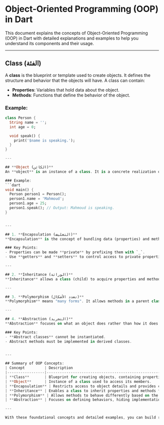 # Object-Oriented Programming (OOP) in Dart

This document explains the concepts of Object-Oriented Programming (OOP) in Dart with detailed explanations and examples to help you understand its components and their usage.

---

## **Class (الفئة)**
A **class** is the blueprint or template used to create objects. It defines the structure and behavior that the objects will have. A class can contain:
- **Properties**: Variables that hold data about the object.
- **Methods**: Functions that define the behavior of the object.

### Example:
```dart
class Person {
  String name = '';
  int age = 0;

  void speak() {
    print('$name is speaking.');
  }
}

---

## **Object (الكائن)**
An **object** is an instance of a class. It is a concrete realization of the class template, with actual data and behaviors.

### Example:
```dart
void main() {
  Person person1 = Person();
  person1.name = 'Mahmoud';
  person1.age = 25;
  person1.speak(); // Output: Mahmoud is speaking.
}


---

## 1. **Encapsulation (التغليف)**
**Encapsulation** is the concept of bundling data (properties) and methods that operate on the data within one unit (class). It also restricts direct access to some components using access modifiers.

### Key Points:
- Properties can be made **private** by prefixing them with `_`.
- Use **getters** and **setters** to control access to private properties.

---

## 2. **Inheritance (الوراثة)**
**Inheritance** allows a class (child) to acquire properties and methods of another class (parent). This promotes code reuse and a hierarchical class structure.

---

## 3. **Polymorphism (تعدد الأشكال)**
**Polymorphism** means "many forms". It allows methods in a parent class to be overridden by child classes, enabling objects to behave differently based on their type.

---

## 4. **Abstraction (التجريد)**
**Abstraction** focuses on what an object does rather than how it does it. It hides implementation details and shows only the essential features.

### Key Points:
- **Abstract classes** cannot be instantiated.
- Abstract methods must be implemented in derived classes.


---

## Summary of OOP Concepts:
| Concept         | Description                                                                 |
|-----------------|-----------------------------------------------------------------------------|
| **Class**       | Blueprint for creating objects, containing properties and methods.         |
| **Object**      | Instance of a class used to access its members.                            |
| **Encapsulation** | Restricts access to object details and provides controlled access via getters/setters. |
| **Inheritance** | Enables a class to inherit properties and methods from another class.      |
| **Polymorphism** | Allows methods to behave differently based on the object.                 |
| **Abstraction** | Focuses on defining behaviors, hiding implementation details.             |

---

With these foundational concepts and detailed examples, you can build robust and reusable code in Dart using OOP principles!

